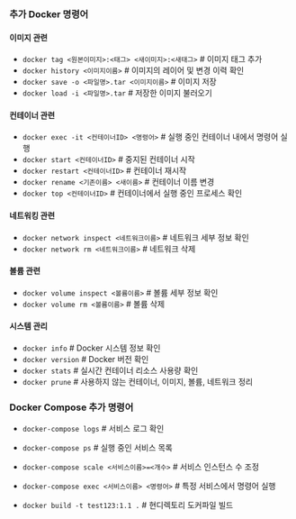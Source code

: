 ### 추가 Docker 명령어

#### 이미지 관련

- `docker tag <원본이미지>:<태그> <새이미지>:<새태그>` # 이미지 태그 추가
- `docker history <이미지이름>` # 이미지의 레이어 및 변경 이력 확인
- `docker save -o <파일명>.tar <이미지이름>` # 이미지 저장
- `docker load -i <파일명>.tar` # 저장한 이미지 불러오기

#### 컨테이너 관련

- `docker exec -it <컨테이너ID> <명령어>` # 실행 중인 컨테이너 내에서 명령어 실행
- `docker start <컨테이너ID>` # 중지된 컨테이너 시작
- `docker restart <컨테이너ID>` # 컨테이너 재시작
- `docker rename <기존이름> <새이름>` # 컨테이너 이름 변경
- `docker top <컨테이너ID>` # 컨테이너에서 실행 중인 프로세스 확인

#### 네트워킹 관련

- `docker network inspect <네트워크이름>` # 네트워크 세부 정보 확인
- `docker network rm <네트워크이름>` # 네트워크 삭제

#### 볼륨 관련

- `docker volume inspect <볼륨이름>` # 볼륨 세부 정보 확인
- `docker volume rm <볼륨이름>` # 볼륨 삭제

#### 시스템 관리

- `docker info` # Docker 시스템 정보 확인
- `docker version` # Docker 버전 확인
- `docker stats` # 실시간 컨테이너 리소스 사용량 확인
- `docker prune` # 사용하지 않는 컨테이너, 이미지, 볼륨, 네트워크 정리

### Docker Compose 추가 명령어

- `docker-compose logs` # 서비스 로그 확인
- `docker-compose ps` # 실행 중인 서비스 목록
- `docker-compose scale <서비스이름>=<개수>` # 서비스 인스턴스 수 조정
- `docker-compose exec <서비스이름> <명령어>` # 특정 서비스에서 명령어 실행


- `docker build -t test123:1.1 .`  # 현디렉토리 도커파일 빌드
